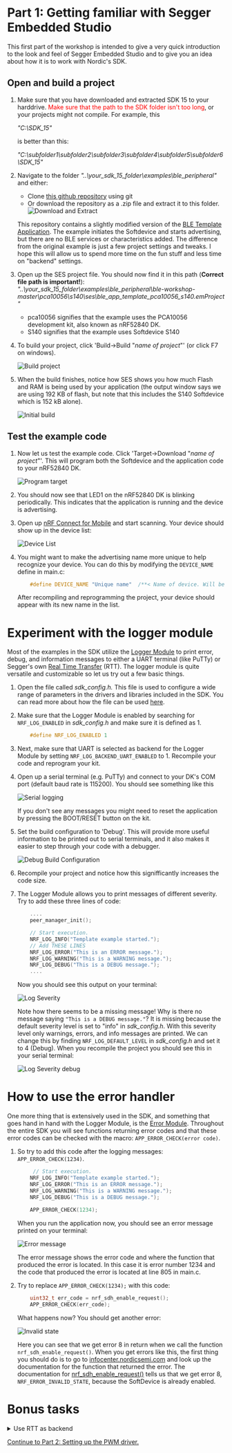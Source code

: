 # Part 1: Getting familiar with Segger Embedded Studio
This first part of the workshop is intended to give a very quick introduction to the look and feel of Segger Embedded Studio and to give you an idea about how it is to work with Nordic's SDK. 

## Open and build a project
1. Make sure that you have downloaded and extracted SDK 15 to your harddrive. <span style="color:red">Make sure that the path to the SDK folder isn't too long</span>, or your projects might not compile. For example, this

    _"C:\SDK_15\"_

    is better than this:

    _"C:\subfolder1\subfolder2\subfolder3\subfolder4\subfolder5\subfolder6\SDK_15\"_

    
1. Navigate to the folder _"..\your_sdk_15_folder\examples\ble_peripheral\"_ and either: 
    - Clone [this github repository](https://github.com/Martinsbl/ble-workshop) using git
    - Or download the repository as a .zip file and extract it to this folder.
        ![Download and Extract](./images/download_zip.png)

    This repository contains a slightly modified version of the [BLE Template Application](http://infocenter.nordicsemi.com/topic/com.nordic.infocenter.sdk5.v15.0.0/ble_sdk_app_template.html?cp=4_0_0_4_1_2_23). The example initiates the Softdevice and starts advertising, but there are no BLE services or characteristics added. The difference from the original example is just a few project settings and tweaks. I hope this will allow us to spend more time on the fun stuff and less time on "backend" settings. 

1. Open up the SES project file. You should now find it in this path (**Correct file path is important!**): _"..\your_sdk_15_folder\examples\ble_peripheral\ble-workshop-master\pca10056\s140\ses\ble_app_template_pca10056_s140.emProject"_
    * pca10056 signifies that the example uses the PCA10056 development kit, also known as nRF52840 DK. 
    * S140 signifies that the example uses Softdevice S140

1. To build your project, click 'Build->Build "_name of project_"' (or click F7 on windows).
    
    ![Build project](./images/build.png)

1. When the build finishes, notice how SES shows you how much Flash and RAM is being used by your application (the output window says we are using 192 KB of flash, but note that this includes the S140 Softdevice which is 152 kB alone).
    
    ![Initial build](./images/initial_build.png)

## Test the example code
1. Now let us test the example code. Click 'Target->Download "_name of project_"'. This will program both the Softdevice and the application code to your nRF52840 DK. 

    ![Program target](./images/download_application.png)

1. You should now see that LED1 on the nRF52840 DK is blinking periodically. This indicates that the application is running and the device is advertising. 

1. Open up [nRF Connect for Mobile](https://www.nordicsemi.com/eng/Products/Nordic-mobile-Apps/nRF-Connect-for-Mobile) and start scanning. Your device should show up in the device list:

    ![Device List](./images/device_list.jpg)

1. You might want to make the advertising name more unique to help recognize your device. You can do this by modifying the ``DEVICE_NAME`` define in main.c:

    ```c
        #define DEVICE_NAME "Unique name"  /**< Name of device. Will be included in the advertising data. */
    ```
    After recompiling and reprogramming the project, your device should appear with its new name in the list.


# Experiment with the logger module
Most of the examples in the SDK utilize the [Logger Module](http://infocenter.nordicsemi.com/topic/com.nordic.infocenter.sdk5.v15.0.0/lib_nrf_log.html?cp=4_0_0_3_26) to print error, debug, and information messages to either a UART terminal (like PuTTy) or Segger's own [Real Time Transfer](https://www.segger.com/products/debug-probes/j-link/technology/about-real-time-transfer/) (RTT). The logger module is quite versatile and customizable so let us try out a few basic things.
1. Open the file called _sdk_config.h._ This file is used to configure a wide range of parameters in the drivers and libraries included in the SDK. You can read more about how the file can be used [here](http://infocenter.nordicsemi.com/topic/com.nordic.infocenter.sdk5.v15.0.0/sdk_config.html?cp=4_0_0_1_7). 
1. Make sure that the Logger Module is enabled by searching for ``NRF_LOG_ENABLED`` in _sdk_config.h_ and make sure it is defined as 1.

    ````c
        #define NRF_LOG_ENABLED 1
    ````
1. Next, make sure that UART is selected as backend for the Logger Module by setting `NRF_LOG_BACKEND_UART_ENABLED` to 1. Recompile your code and reprogram your kit.

1. Open up a serial terminal (e.g. PuTTy) and connect to your DK's COM port (default baud rate is 115200). You should see something like this

    ![Serial logging](./images/putty.png)

    If you don't see any messages you might need to reset the application by pressing the BOOT/RESET button on the kit.

1. Set the build configuration to 'Debug'. This will provide more useful information to be printed out to serial terminals, and it also makes it easier to step through your code with a debugger. 

    ![Debug Build Configuration](./images/debug_build_config.png)

1. Recompile your project and notice how this signifficantly increases the code size. 

1. The Logger Module allows you to print messages of different severity. Try to add these three lines of code:
    ````c
        ....
        peer_manager_init();

        // Start execution.
        NRF_LOG_INFO("Template example started.");
        // Add THESE LINES
        NRF_LOG_ERROR("This is an ERROR message.");
        NRF_LOG_WARNING("This is a WARNING message.");
        NRF_LOG_DEBUG("This is a DEBUG message.");
        ....
    ````

    Now you should see this output on your terminal:

    ![Log Severity](./images/log_severity_info.png)

    Note how there seems to be a missing message! Why is there no message saying `"This is a DEBUG message."`? It is missing because the default severity level is set to "info" in _sdk_config.h_. With this severity level only warnings, errors, and info messages are printed. We can change this by finding `NRF_LOG_DEFAULT_LEVEL` in _sdk_config.h_ and set it to 4 (Debug). When you recompile the project you should see this in your serial terminal:

    ![Log Severity debug](./images/log_severity_debug.png)



# How to use the error handler
One more thing that is extensively used in the SDK, and something that goes hand in hand with the Logger Module, is the [Error Module](http://infocenter.nordicsemi.com/topic/com.nordic.infocenter.sdk5.v15.0.0/lib_error.html?cp=4_0_0_3_13). Throughout the entire SDK you will see functions returning error codes and that these error codes can be checked with the macro: ``APP_ERROR_CHECK(error code)``.
1. So try to add this code after the logging messages: ``APP_ERROR_CHECK(1234)``.

    ````c
         // Start execution.
        NRF_LOG_INFO("Template example started.");
        NRF_LOG_ERROR("This is an ERROR message.");
        NRF_LOG_WARNING("This is a WARNING message.");
        NRF_LOG_DEBUG("This is a DEBUG message.");
        
        APP_ERROR_CHECK(1234);
    ````

    When you run the application now, you should see an error message printed on your terminal:

    ![Error message](./images/error_message.png)
    
    The error message shows the error code and where the function that produced the error is located. In this case it is error number 1234 and the code that produced the error is located at line 805 in main.c.

1. Try to replace `APP_ERROR_CHECK(1234);` with this code:

    ````c
        uint32_t err_code = nrf_sdh_enable_request();
        APP_ERROR_CHECK(err_code);
    ````

    What happens now? You should get another error:
    
    ![Invalid state](./images/invalid_state_error.png)

    Here you can see that we get error 8 in return when we call the function ``nrf_sdh_enable_request()``. When you get errors like this, the first thing you should do is to go to [infocenter.nordicsemi.com](http://infocenter.nordicsemi.com/) and look up the documentation for the function that returned the error. The documentation for [nrf_sdh_enable_request()](http://infocenter.nordicsemi.com/topic/com.nordic.infocenter.sdk5.v15.0.0/group__nrf__sdh.html#ga574d17fdf1c59dec6355e3f525c484ec) tells us that we get error 8, ``NRF_ERROR_INVALID_STATE``, because the SoftDevice is already enabled.


# Bonus tasks
<details><summary>Use RTT as backend</summary>

1. Disable UART as backend by setting `NRF_LOG_BACKEND_UART_ENABLED` to 0 and instead turn on the RTT backend by setting `NRF_LOG_BACKEND_RTT_ENABLED` to 1. Recompile your code.

1. Start a debugging session and use SES's integrated Debug Terminal to see the debug information.

    ![SES Debug Terminal](./images/ses_debug_terminal.png)

The RTT can be very useful in cases where you need the UART for other things than debugging, or in advanced applications where you can't afford to use the CPU to print messages using UART. 

</details>

[Continue to Part 2: Setting up the PWM driver.](./Part_2.md)